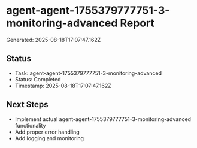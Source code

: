 # agent-agent-1755379777751-3-monitoring-advanced Report

Generated: 2025-08-18T17:07:47.162Z

## Status
- Task: agent-agent-1755379777751-3-monitoring-advanced
- Status: Completed
- Timestamp: 2025-08-18T17:07:47.162Z

## Next Steps
- Implement actual agent-agent-1755379777751-3-monitoring-advanced functionality
- Add proper error handling
- Add logging and monitoring
